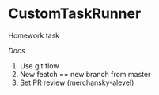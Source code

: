 # CustomTaskRunner
Homework task

*Docs*

1. Use git flow
2. New featch == new branch from master
3. Set PR review (merchansky-alevel)
